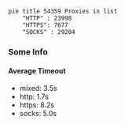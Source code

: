 
```mermaid
pie title 54359 Proxies in list
    "HTTP" : 23998
    "HTTPS": 7677
    "SOCKS" : 29204
```

### Some Info
#### Average Timeout

- mixed: 3.5s
- http: 1.7s
- https: 8.2s
- socks: 5.0s